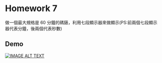 # Homework 7
做一個最大規格是 60 分鐘的碼錶，利用七段顯示器來做顯示(PS:前兩個七段顯示器代表分鐘，後兩個代表秒數)
## Demo

[![IMAGE ALT TEXT](https://img.youtube.com/vi/OHREnckS9xo/hqdefault.jpg)](https://youtube.com/watch/OHREnckS9xo)
